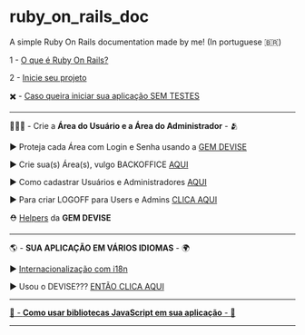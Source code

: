# ruby_on_rails_doc

A simple Ruby On Rails documentation made by me! (In portuguese 🇧🇷)

1 - [O que é Ruby On Rails?](https://github.com/LeticiaBibiano/ruby_on_rails_doc/blob/main/o_que_e.md) 

2 - [Inicie seu projeto](https://github.com/LeticiaBibiano/ruby_on_rails_doc/blob/main/iniciando_um_projeto.md)

✖️ - [Caso queira iniciar sua aplicação SEM TESTES](https://github.com/LeticiaBibiano/ruby_on_rails_doc/blob/main/desabilitando_testes.md)

---

🧑‍🤝‍🧑 - Crie a **Área do Usuário e a Área do Administrador** - 🫂 

   ▶️ Proteja cada Área com Login e Senha usando a [GEM DEVISE](https://github.com/LeticiaBibiano/ruby_on_rails_doc/blob/main/gem_devise.md)
   
   ▶️ Crie sua(s) Área(s), vulgo BACKOFFICE [AQUI](https://github.com/LeticiaBibiano/ruby_on_rails_doc/blob/main/backoffice.md)
   
   ▶️ Como cadastrar Usuários e Administradores [AQUI](https://github.com/LeticiaBibiano/ruby_on_rails_doc/blob/main/usuario_admin_padrao.md)
   
   ▶️ Para criar LOGOFF para Users e Admins [CLICA AQUI](https://github.com/LeticiaBibiano/ruby_on_rails_doc/blob/main/logoff_devise.md)
   
   ⛑️ [Helpers](https://github.com/LeticiaBibiano/ruby_on_rails_doc/blob/main/helpers_devise.md) da **GEM DEVISE**
   
---

🌎 - **SUA APLICAÇ󠁮󠁧󠁿ÃO EM VÁRIOS IDIOMAS** - 🌍

   ▶️ [Internacionalização com i18n](https://github.com/LeticiaBibiano/ruby_on_rails_doc/blob/main/i18n.md)

   ▶️ Usou o DEVISE??? [ENTÃO CLICA AQUI](https://github.com/LeticiaBibiano/ruby_on_rails_doc/blob/main/i18n_devise.md)
   
---

[📘 - **Como usar bibliotecas JavaScript em sua aplicação** - 📖](https://github.com/LeticiaBibiano/ruby_on_rails_doc/blob/main/biblioteca_JS.md)

---

